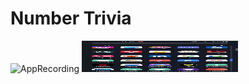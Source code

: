 
# Number Trivia

![AppRecording](https://github.com/eswartejbk/IRIS-Flutter-Bootcamp-2022/blob/session_1_eswarteja_bk/assignment_2/number_trivia_app/samplevideo.gif)
<img src="AppRecording.gif" width="250" height="50"/>
